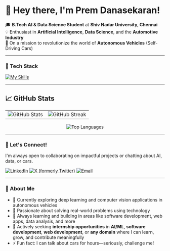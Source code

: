 # 👋 Hey there, I'm Prem Danasekaran!

🎓 **B.Tech AI & Data Science Student** at **Shiv Nadar University, Chennai**  
💡 Enthusiast in **Artificial Intelligence**, **Data Science**, and the **Automotive Industry**  
🚗 On a mission to revolutionize the world of **Autonomous Vehicles** (Self-Driving Cars)

---

### 🧠 Tech Stack
[![My Skills](https://skillicons.dev/icons?i=py,c,java,html,css,anaconda,vscode,tensorflow,git,github,flask,firebase,mysql)](https://skillicons.dev)

---

## 📈 GitHub Stats

<table>
  <tr>
    <td>
      <img src="https://github-readme-stats.vercel.app/api?username=Black-Hawk-005&show_icons=true&theme=radical&border_radius=10&count_private=true&hide=issues" alt="GitHub Stats" />
    </td>
    <td>
      <img src="https://github-readme-streak-stats.herokuapp.com?user=Black-Hawk-005&theme=radical&border_radius=10" alt="GitHub Streak" />
    </td>
  </tr>
</table>

<div align="center">
  <img src="https://github-readme-stats.vercel.app/api/top-langs/?username=Black-Hawk-005&layout=compact&theme=radical&border_radius=10" alt="Top Languages" />
</div>

---

### 🤝 Let's Connect!
I'm always open to collaborating on impactful projects or chatting about AI, data, or cars.

[![LinkedIn](https://img.shields.io/badge/-LinkedIn-0A66C2?style=flat&logo=linkedin&logoColor=white)](https://www.linkedin.com/in/prem-danasekaran-654a33290/) 
[![X (formerly Twitter)](https://img.shields.io/badge/-X-black?style=flat&logo=x&logoColor=white)](https://x.com/Prem91178399) 
[![Email](https://img.shields.io/badge/-Email-EA4335?style=flat&logo=gmail&logoColor=white)](mailto:premdanasekaran@gmail.com)

---

### 🚀 About Me
- 🔭 Currently exploring deep learning and computer vision applications in autonomous vehicles  
- 🧩 Passionate about solving real-world problems using technology  
- 🌱 Always learning and building in areas like software development, web apps, data analysis, and more  
- 💼 Actively seeking **internship opportunities** in **AI/ML**, **software development**, **web development**, or **any domain** where I can learn, grow, and contribute meaningfully  
- ⚡ Fun fact: I can talk about cars for hours—seriously, challenge me!

